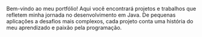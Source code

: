 Bem-vindo ao meu portfólio! Aqui você encontrará projetos e trabalhos que refletem minha jornada no desenvolvimento em Java. De pequenas aplicações a desafios mais complexos, cada projeto conta uma história do meu aprendizado e paixão pela programação.

